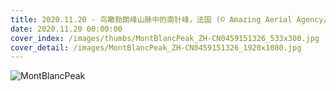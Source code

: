 ```yaml
---
title: 2020.11.20 - 鸟瞰勃朗峰山脉中的南针峰，法国 (© Amazing Aerial Agency/Offset by Shutterstock)
date: 2020.11.20 00:00:00
cover_index: /images/thumbs/MontBlancPeak_ZH-CN0459151326_533x300.jpg
cover_detail: /images/MontBlancPeak_ZH-CN0459151326_1920x1080.jpg
---
```


![MontBlancPeak](/images/MontBlancPeak_ZH-CN0459151326_1920x1080.jpg)
